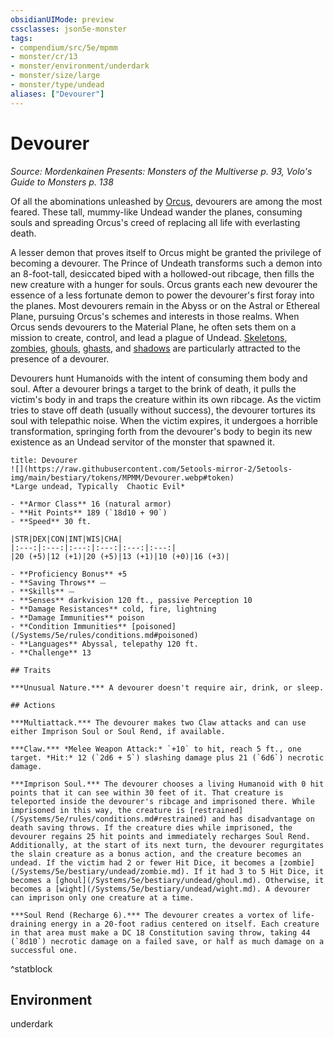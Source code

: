 ```yaml
---
obsidianUIMode: preview
cssclasses: json5e-monster
tags:
- compendium/src/5e/mpmm
- monster/cr/13
- monster/environment/underdark
- monster/size/large
- monster/type/undead
aliases: ["Devourer"]
---
```

# Devourer
*Source: Mordenkainen Presents: Monsters of the Multiverse p. 93, Volo's Guide to Monsters p. 138*  

Of all the abominations unleashed by [Orcus](/Systems/5e/bestiary/npc/orcus-mpmm.md), devourers are among the most feared. These tall, mummy-like Undead wander the planes, consuming souls and spreading Orcus's creed of replacing all life with everlasting death.

A lesser demon that proves itself to Orcus might be granted the privilege of becoming a devourer. The Prince of Undeath transforms such a demon into an 8-foot-tall, desiccated biped with a hollowed-out ribcage, then fills the new creature with a hunger for souls. Orcus grants each new devourer the essence of a less fortunate demon to power the devourer's first foray into the planes. Most devourers remain in the Abyss or on the Astral or Ethereal Plane, pursuing Orcus's schemes and interests in those realms. When Orcus sends devourers to the Material Plane, he often sets them on a mission to create, control, and lead a plague of Undead. [Skeletons](/Systems/5e/bestiary/undead/skeleton.md), [zombies](/Systems/5e/bestiary/undead/zombie.md), [ghouls](/Systems/5e/bestiary/undead/ghoul.md), [ghasts](/Systems/5e/bestiary/undead/ghast.md), and [shadows](/Systems/5e/bestiary/undead/shadow.md) are particularly attracted to the presence of a devourer.

Devourers hunt Humanoids with the intent of consuming them body and soul. After a devourer brings a target to the brink of death, it pulls the victim's body in and traps the creature within its own ribcage. As the victim tries to stave off death (usually without success), the devourer tortures its soul with telepathic noise. When the victim expires, it undergoes a horrible transformation, springing forth from the devourer's body to begin its new existence as an Undead servitor of the monster that spawned it.

```ad-statblock
title: Devourer
![](https://raw.githubusercontent.com/5etools-mirror-2/5etools-img/main/bestiary/tokens/MPMM/Devourer.webp#token)
*Large undead, Typically  Chaotic Evil*

- **Armor Class** 16 (natural armor)
- **Hit Points** 189 (`18d10 + 90`)
- **Speed** 30 ft.

|STR|DEX|CON|INT|WIS|CHA|
|:---:|:---:|:---:|:---:|:---:|:---:|
|20 (+5)|12 (+1)|20 (+5)|13 (+1)|10 (+0)|16 (+3)|

- **Proficiency Bonus** +5
- **Saving Throws** ⏤
- **Skills** ⏤
- **Senses** darkvision 120 ft., passive Perception 10
- **Damage Resistances** cold, fire, lightning
- **Damage Immunities** poison
- **Condition Immunities** [poisoned](/Systems/5e/rules/conditions.md#poisoned)
- **Languages** Abyssal, telepathy 120 ft.
- **Challenge** 13

## Traits

***Unusual Nature.*** A devourer doesn't require air, drink, or sleep.

## Actions

***Multiattack.*** The devourer makes two Claw attacks and can use either Imprison Soul or Soul Rend, if available.

***Claw.*** *Melee Weapon Attack:* `+10` to hit, reach 5 ft., one target. *Hit:* 12 (`2d6 + 5`) slashing damage plus 21 (`6d6`) necrotic damage.

***Imprison Soul.*** The devourer chooses a living Humanoid with 0 hit points that it can see within 30 feet of it. That creature is teleported inside the devourer's ribcage and imprisoned there. While imprisoned in this way, the creature is [restrained](/Systems/5e/rules/conditions.md#restrained) and has disadvantage on death saving throws. If the creature dies while imprisoned, the devourer regains 25 hit points and immediately recharges Soul Rend. Additionally, at the start of its next turn, the devourer regurgitates the slain creature as a bonus action, and the creature becomes an undead. If the victim had 2 or fewer Hit Dice, it becomes a [zombie](/Systems/5e/bestiary/undead/zombie.md). If it had 3 to 5 Hit Dice, it becomes a [ghoul](/Systems/5e/bestiary/undead/ghoul.md). Otherwise, it becomes a [wight](/Systems/5e/bestiary/undead/wight.md). A devourer can imprison only one creature at a time.

***Soul Rend (Recharge 6).*** The devourer creates a vortex of life-draining energy in a 20-foot radius centered on itself. Each creature in that area must make a DC 18 Constitution saving throw, taking 44 (`8d10`) necrotic damage on a failed save, or half as much damage on a successful one.
```
^statblock

## Environment

underdark